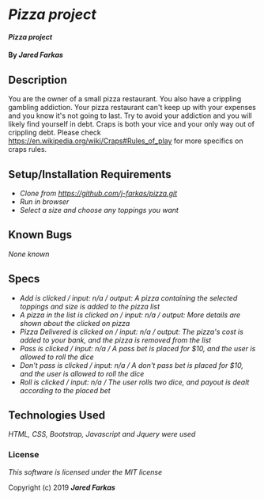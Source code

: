 # _Pizza project_

#### _Pizza project_

#### By _**Jared Farkas**_

## Description

You are the owner of a small pizza restaurant. You also have a crippling gambling addiction. Your pizza restaurant can't keep up with your expenses and you know it's not going to last. Try to avoid your addiction and you will likely find yourself in debt. Craps is both your vice and your only way out of crippling debt. Please check https://en.wikipedia.org/wiki/Craps#Rules_of_play for more specifics on craps rules.

## Setup/Installation Requirements

* _Clone from https://github.com/j-farkas/pizza.git_
* _Run in browser_
* _Select a size and choose any toppings you want_


## Known Bugs

_None known_

## Specs
* _Add is clicked / input: n/a / output: A pizza containing the selected toppings and size is added to the pizza list_
* _A pizza in the list is clicked on / input: n/a / output: More details are shown about the clicked on pizza_
* _Pizza Delivered is clicked on / input: n/a / output: The pizza's cost is added to your bank, and the pizza is removed from the list_
* _Pass is clicked / input: n/a / A pass bet is placed for $10, and the user is allowed to roll the dice_
* _Don't pass is clicked / input: n/a / A don't pass bet is placed for $10, and the user is allowed to roll the dice_
* _Roll is clicked / input: n/a / The user rolls two dice, and payout is dealt according to the placed bet_

## Technologies Used

_HTML, CSS, Bootstrap, Javascript and Jquery were used_

### License

*This software is licensed under the MIT license*

Copyright (c) 2019 **_Jared Farkas_**
